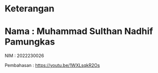# Keterangan

<h1>Nama  :  Muhammad Sulthan Nadhif Pamungkas</h1>
<p>NIM    :  2022230026</p>

Pembahasan : https://youtu.be/1WXLsqkR2Os
